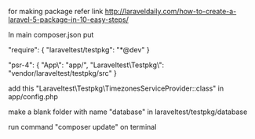 for making package refer link
http://laraveldaily.com/how-to-create-a-laravel-5-package-in-10-easy-steps/


In main composer.json put 

"require": 
  {
    "laraveltest/testpkg": "*@dev"
  }
  
  "psr-4": 
  {
    "App\\": "app/",
    "Laraveltest\\Testpkg\\": "vendor/laraveltest/testpkg/src"
  }
  
  add this "Laraveltest\Testpkg\TimezonesServiceProvider::class" in app/config.php
  
 make a blank folder with name "database" in laraveltest/testpkg/database
 
 run command "composer update" on terminal
